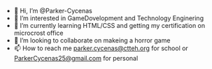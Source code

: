 - 👋 Hi, I’m @Parker-Cycenas
- 👀 I’m interested in GameDovelopment and Technology Enginering
- 🌱 I’m currently learning HTML/CSS and getting my certification on microcrost office 
- 💞️ I’m looking to collaborate on makeing a horror game    
- 📫 How to reach me parker.cycenas@ctteh.org for school or ParkerCycenas25@gmail.com for personal

